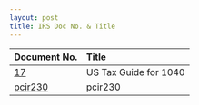 ```yaml
---
layout: post
title: IRS Doc No. & Title
---
```

 
|Document No.|Title|
|:-|:-|
|[17](/irs.ea/docs/f706)| US Tax Guide for 1040 |
|[pcir230](/irs.ea/docs/f843)| pcir230 |
